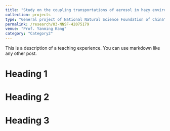 ```yaml
---
title: "Study on the coupling transportations of aerosol in hazy environment within the canopy of urban micro-scale environment"
collection: projects
type: "General project of National Natural Science Foundation of China"
permalink: /research/03-NNSF-42075179
venue: "Prof. Yanming Kang"
category: "Category2"
---
```


This is a description of a teaching experience. You can use markdown like any other post.

Heading 1
======

Heading 2
======

Heading 3
======